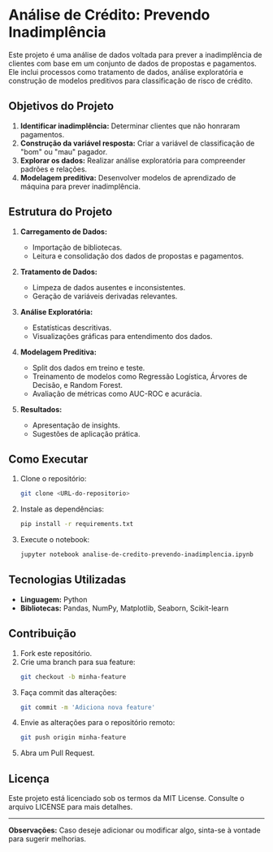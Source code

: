 # Análise de Crédito: Prevendo Inadimplência

Este projeto é uma análise de dados voltada para prever a inadimplência de clientes com base em um conjunto de dados de propostas e pagamentos. Ele inclui processos como tratamento de dados, análise exploratória e construção de modelos preditivos para classificação de risco de crédito.

## Objetivos do Projeto

1. **Identificar inadimplência:** Determinar clientes que não honraram pagamentos.
2. **Construção da variável resposta:** Criar a variável de classificação de "bom" ou "mau" pagador.
3. **Explorar os dados:** Realizar análise exploratória para compreender padrões e relações.
4. **Modelagem preditiva:** Desenvolver modelos de aprendizado de máquina para prever inadimplência.

## Estrutura do Projeto

1. **Carregamento de Dados:**
   - Importação de bibliotecas.
   - Leitura e consolidação dos dados de propostas e pagamentos.

2. **Tratamento de Dados:**
   - Limpeza de dados ausentes e inconsistentes.
   - Geração de variáveis derivadas relevantes.

3. **Análise Exploratória:**
   - Estatísticas descritivas.
   - Visualizações gráficas para entendimento dos dados.

4. **Modelagem Preditiva:**
   - Split dos dados em treino e teste.
   - Treinamento de modelos como Regressão Logística, Árvores de Decisão, e Random Forest.
   - Avaliação de métricas como AUC-ROC e acurácia.

5. **Resultados:**
   - Apresentação de insights.
   - Sugestões de aplicação prática.

## Como Executar

1. Clone o repositório:
   ```bash
   git clone <URL-do-repositorio>
   ```

2. Instale as dependências:
   ```bash
   pip install -r requirements.txt
   ```

3. Execute o notebook:
   ```bash
   jupyter notebook analise-de-credito-prevendo-inadimplencia.ipynb
   ```

## Tecnologias Utilizadas

- **Linguagem:** Python
- **Bibliotecas:** Pandas, NumPy, Matplotlib, Seaborn, Scikit-learn

## Contribuição

1. Fork este repositório.
2. Crie uma branch para sua feature:
   ```bash
   git checkout -b minha-feature
   ```
3. Faça commit das alterações:
   ```bash
   git commit -m 'Adiciona nova feature'
   ```
4. Envie as alterações para o repositório remoto:
   ```bash
   git push origin minha-feature
   ```
5. Abra um Pull Request.

## Licença

Este projeto está licenciado sob os termos da MIT License. Consulte o arquivo LICENSE para mais detalhes.

---

**Observações:** Caso deseje adicionar ou modificar algo, sinta-se à vontade para sugerir melhorias.
